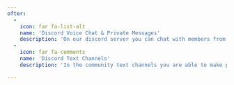 ```yaml
---
ofter:
  - 
    icon: far fa-list-alt
    name: 'Discord Voice Chat & Private Messages'
    description: 'On our discord server you can chat with members from all ages, gaming backgrounds, people who use different gaming systems, and much more.'
  - 
    icon: far fa-comments
    name: 'Discord Text Channels'
    description: 'In the community text channels you are able to make posts with other members.  Learn more about members and they can learn about you.'

---
```

